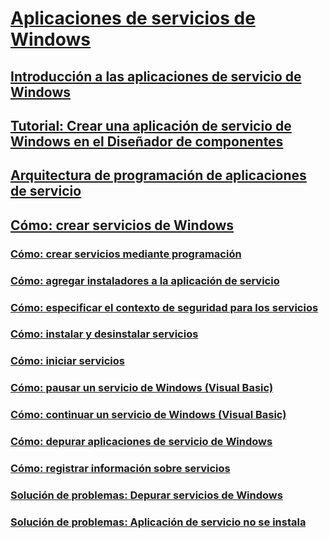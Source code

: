 # [Aplicaciones de servicios de Windows](index.md)
## [Introducción a las aplicaciones de servicio de Windows](introduction-to-windows-service-applications.md)
## [Tutorial: Crear una aplicación de servicio de Windows en el Diseñador de componentes](walkthrough-creating-a-windows-service-application-in-the-component-designer.md)
## [Arquitectura de programación de aplicaciones de servicio](service-application-programming-architecture.md)
## [Cómo: crear servicios de Windows](how-to-create-windows-services.md)
### [Cómo: crear servicios mediante programación](how-to-write-services-programmatically.md)
### [Cómo: agregar instaladores a la aplicación de servicio](how-to-add-installers-to-your-service-application.md)
### [Cómo: especificar el contexto de seguridad para los servicios](how-to-specify-the-security-context-for-services.md)
### [Cómo: instalar y desinstalar servicios](how-to-install-and-uninstall-services.md)
### [Cómo: iniciar servicios](how-to-start-services.md)
### [Cómo: pausar un servicio de Windows (Visual Basic)](how-to-pause-a-windows-service-visual-basic.md)
### [Cómo: continuar un servicio de Windows (Visual Basic)](how-to-continue-a-windows-service-visual-basic.md)
### [Cómo: depurar aplicaciones de servicio de Windows](how-to-debug-windows-service-applications.md)
### [Cómo: registrar información sobre servicios](how-to-log-information-about-services.md)
### [Solución de problemas: Depurar servicios de Windows](troubleshooting-debugging-windows-services.md)
### [Solución de problemas: Aplicación de servicio no se instala](troubleshooting-service-application-wont-install.md)
